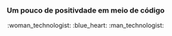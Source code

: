 

<h3 align="center">Um pouco de positivdade em meio de código </h3> 

<div id: "emoji" align= "center">
:woman_technologist: :blue_heart: :man_technologist: 
</div>